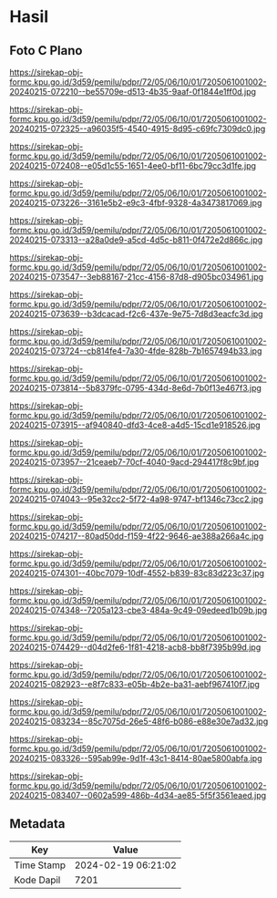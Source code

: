 # Hasil

## Foto C Plano

https://sirekap-obj-formc.kpu.go.id/3d59/pemilu/pdpr/72/05/06/10/01/7205061001002-20240215-072210--be55709e-d513-4b35-9aaf-0f1844e1ff0d.jpg

https://sirekap-obj-formc.kpu.go.id/3d59/pemilu/pdpr/72/05/06/10/01/7205061001002-20240215-072325--a96035f5-4540-4915-8d95-c69fc7309dc0.jpg

https://sirekap-obj-formc.kpu.go.id/3d59/pemilu/pdpr/72/05/06/10/01/7205061001002-20240215-072408--e05d1c55-1651-4ee0-bf11-6bc79cc3d1fe.jpg

https://sirekap-obj-formc.kpu.go.id/3d59/pemilu/pdpr/72/05/06/10/01/7205061001002-20240215-073226--3161e5b2-e9c3-4fbf-9328-4a3473817069.jpg

https://sirekap-obj-formc.kpu.go.id/3d59/pemilu/pdpr/72/05/06/10/01/7205061001002-20240215-073313--a28a0de9-a5cd-4d5c-b811-0f472e2d866c.jpg

https://sirekap-obj-formc.kpu.go.id/3d59/pemilu/pdpr/72/05/06/10/01/7205061001002-20240215-073547--3eb88167-21cc-4156-87d8-d905bc034961.jpg

https://sirekap-obj-formc.kpu.go.id/3d59/pemilu/pdpr/72/05/06/10/01/7205061001002-20240215-073639--b3dcacad-f2c6-437e-9e75-7d8d3eacfc3d.jpg

https://sirekap-obj-formc.kpu.go.id/3d59/pemilu/pdpr/72/05/06/10/01/7205061001002-20240215-073724--cb814fe4-7a30-4fde-828b-7b1657494b33.jpg

https://sirekap-obj-formc.kpu.go.id/3d59/pemilu/pdpr/72/05/06/10/01/7205061001002-20240215-073814--5b8379fc-0795-434d-8e6d-7b0f13e467f3.jpg

https://sirekap-obj-formc.kpu.go.id/3d59/pemilu/pdpr/72/05/06/10/01/7205061001002-20240215-073915--af940840-dfd3-4ce8-a4d5-15cd1e918526.jpg

https://sirekap-obj-formc.kpu.go.id/3d59/pemilu/pdpr/72/05/06/10/01/7205061001002-20240215-073957--21ceaeb7-70cf-4040-9acd-294417f8c9bf.jpg

https://sirekap-obj-formc.kpu.go.id/3d59/pemilu/pdpr/72/05/06/10/01/7205061001002-20240215-074043--95e32cc2-5f72-4a98-9747-bf1346c73cc2.jpg

https://sirekap-obj-formc.kpu.go.id/3d59/pemilu/pdpr/72/05/06/10/01/7205061001002-20240215-074217--80ad50dd-f159-4f22-9646-ae388a266a4c.jpg

https://sirekap-obj-formc.kpu.go.id/3d59/pemilu/pdpr/72/05/06/10/01/7205061001002-20240215-074301--40bc7079-10df-4552-b839-83c83d223c37.jpg

https://sirekap-obj-formc.kpu.go.id/3d59/pemilu/pdpr/72/05/06/10/01/7205061001002-20240215-074348--7205a123-cbe3-484a-9c49-09edeed1b09b.jpg

https://sirekap-obj-formc.kpu.go.id/3d59/pemilu/pdpr/72/05/06/10/01/7205061001002-20240215-074429--d04d2fe6-1f81-4218-acb8-bb8f7395b99d.jpg

https://sirekap-obj-formc.kpu.go.id/3d59/pemilu/pdpr/72/05/06/10/01/7205061001002-20240215-082923--e8f7c833-e05b-4b2e-ba31-aebf967410f7.jpg

https://sirekap-obj-formc.kpu.go.id/3d59/pemilu/pdpr/72/05/06/10/01/7205061001002-20240215-083234--85c7075d-26e5-48f6-b086-e88e30e7ad32.jpg

https://sirekap-obj-formc.kpu.go.id/3d59/pemilu/pdpr/72/05/06/10/01/7205061001002-20240215-083326--595ab99e-9d1f-43c1-8414-80ae5800abfa.jpg

https://sirekap-obj-formc.kpu.go.id/3d59/pemilu/pdpr/72/05/06/10/01/7205061001002-20240215-083407--0602a599-486b-4d34-ae85-5f5f3561eaed.jpg


## Metadata

| Key        | Value               |
| ---------- | ------------------- |
| Time Stamp | 2024-02-19 06:21:02 |
| Kode Dapil | 7201                |



